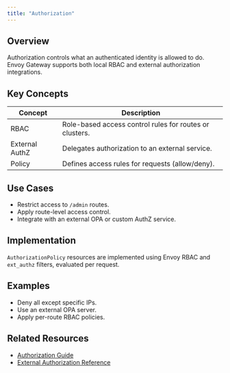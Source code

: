 ```yaml
---
title: "Authorization"
---
```



## Overview
Authorization controls what an authenticated identity is allowed to do. Envoy Gateway supports both local RBAC and external authorization integrations.

## Key Concepts
| Concept | Description |
|----------|--------------|
| RBAC | Role-based access control rules for routes or clusters. |
| External AuthZ | Delegates authorization to an external service. |
| Policy | Defines access rules for requests (allow/deny). |

## Use Cases
- Restrict access to `/admin` routes.  
- Apply route-level access control.  
- Integrate with an external OPA or custom AuthZ service.  

## Implementation
`AuthorizationPolicy` resources are implemented using Envoy RBAC and `ext_authz` filters, evaluated per request.

## Examples
- Deny all except specific IPs.  
- Use an external OPA server.  
- Apply per-route RBAC policies.

## Related Resources
- [Authorization Guide](../howto/authorization.md)  
- [External Authorization Reference](../reference/ext-authz.md)
